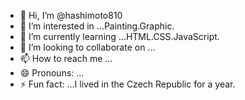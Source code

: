 - 👋 Hi, I’m @hashimoto810
- 👀 I’m interested in ...Painting.Graphic.
- 🌱 I’m currently learning ...HTML.CSS.JavaScript.
- 💞️ I’m looking to collaborate on ...
- 📫 How to reach me ...
- 😄 Pronouns: ...
- ⚡ Fun fact: ...I lived in the Czech Republic for a year.

<!---
hashimoto810/hashimoto810 is a ✨ special ✨ repository because its `README.md` (this file) appears on your GitHub profile.
You can click the Preview link to take a look at your changes.
--->
